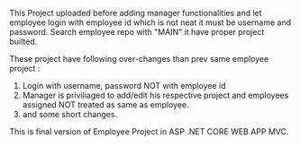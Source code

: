 This Project uploaded before adding manager functionalities and let employee login with employee id which is not neat it must be username and password. Search employee repo with "MAIN" it have proper project builted.

These project have following over-changes than prev same employee project :
1. Login with username, password NOT with employee id
2. Manager is priviliaged to add/edit his respective project and employees assigned NOT treated as same as employee.
3. and some short changes.

This is final version of Employee Project in ASP .NET CORE WEB APP MVC.
